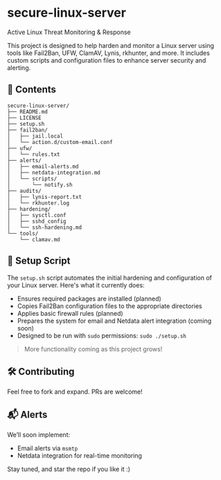 # secure-linux-server
Active Linux Threat Monitoring & Response

This project is designed to help harden and monitor a Linux server using tools like Fail2Ban, UFW, ClamAV, Lynis, rkhunter, and more. It includes custom scripts and configuration files to enhance server security and alerting.

## 📜 Contents

```
secure-linux-server/
├── README.md
├── LICENSE
├── setup.sh
├── fail2ban/
│   ├── jail.local
│   └── action.d/custom-email.conf
├── ufw/
│   └── rules.txt
├── alerts/
│   ├── email-alerts.md
│   ├── netdata-integration.md
│   └── scripts/
│       └── notify.sh
├── audits/
│   ├── lynis-report.txt
│   └── rkhunter.log
├── hardening/
│   ├── sysctl.conf
│   ├── sshd_config
│   └── ssh-hardening.md
└── tools/
    └── clamav.md
```

## 🚀 Setup Script

The `setup.sh` script automates the initial hardening and configuration of your Linux server. Here's what it currently does:

- Ensures required packages are installed (planned)
- Copies Fail2Ban configuration files to the appropriate directories
- Applies basic firewall rules (planned)
- Prepares the system for email and Netdata alert integration (coming soon)
- Designed to be run with `sudo` permissions: `sudo ./setup.sh`

> More functionality coming as this project grows!

## 🛠️ Contributing

Feel free to fork and expand. PRs are welcome!

## 📬 Alerts

We’ll soon implement:
- Email alerts via `msmtp`
- Netdata integration for real-time monitoring

Stay tuned, and star the repo if you like it :)
